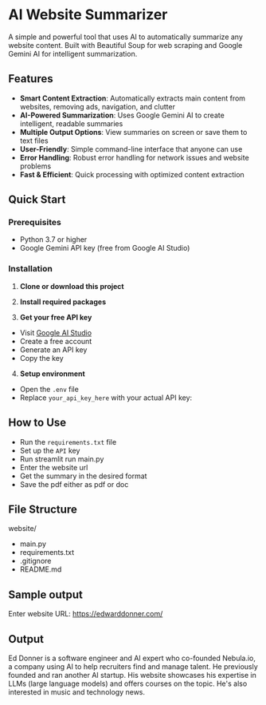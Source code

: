 # AI Website Summarizer 

A simple and powerful tool that uses AI to automatically summarize any website content. Built with Beautiful Soup for web scraping and Google Gemini AI for intelligent summarization.

## Features

- **Smart Content Extraction**: Automatically extracts main content from websites, removing ads, navigation, and clutter
- **AI-Powered Summarization**: Uses Google Gemini AI to create intelligent, readable summaries
- **Multiple Output Options**: View summaries on screen or save them to text files
- **User-Friendly**: Simple command-line interface that anyone can use
- **Error Handling**: Robust error handling for network issues and website problems
- **Fast & Efficient**: Quick processing with optimized content extraction

##  Quick Start

### Prerequisites

- Python 3.7 or higher
- Google Gemini API key (free from Google AI Studio)

### Installation

1. **Clone or download this project**

2. **Install required packages**


3. **Get your free API key**
- Visit [Google AI Studio](https://makersuite.google.com/app/apikey)
- Create a free account
- Generate an API key
- Copy the key

4. **Setup environment**
- Open the `.env` file
- Replace `your_api_key_here` with your actual API key:


##  How to Use
- Run the `requirements.txt` file
- Set up the `API` key
- Run streamlit run main.py
- Enter the website url
- Get the summary in the desired format 
- Save the pdf either as pdf or doc 



## File Structure 

website/
- main.py
- requirements.txt
- .gitignore          
- README.md



## Sample output 


Enter website URL: https://edwarddonner.com/


## Output 

Ed Donner is a software engineer and AI expert who co-founded Nebula.io, a company using AI to help recruiters find and manage talent.  He previously founded and ran another AI startup.  His website showcases his expertise in LLMs (large language models) and offers courses on the topic. He's also interested in music and technology news.

